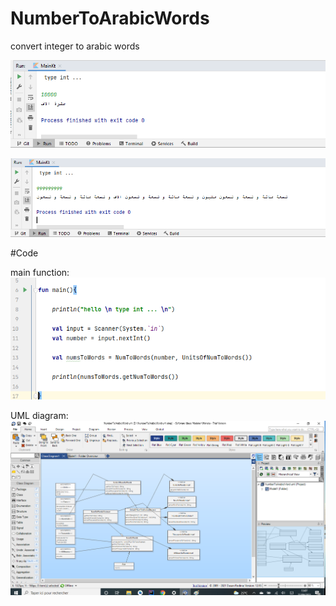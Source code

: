 # NumberToArabicWords

convert integer to arabic words

![result 1](https://github.com/Bilal33333/NumberToArabicWords/blob/master/pictures/NumberToArabicWord%20result%201.png)

![result 2](https://github.com/Bilal33333/NumberToArabicWords/blob/master/pictures/NumberToArabicWord%20result%202.png)

#Code

main function: 
![main function](https://github.com/Bilal33333/NumberToArabicWords/blob/master/pictures/NumberToArabicWord%20main%20function.png)

UML diagram: 
![UML diagram](https://github.com/Bilal33333/NumberToArabicWords/blob/master/pictures/NumberToArabicWord%20uml.png)
